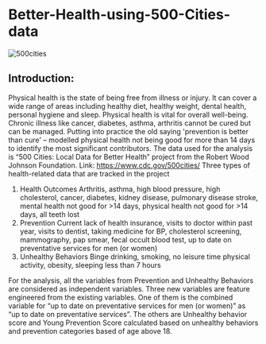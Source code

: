 # Better-Health-using-500-Cities-data
<img alt="500cities" src="https://user-images.githubusercontent.com/50805611/68406736-4d0e0f80-0150-11ea-91f3-6478648a7418.PNG">

## Introduction:
Physical health is the state of being free from illness or injury. It can cover a wide range of areas including healthy diet, healthy weight, dental health, personal hygiene and sleep. Physical health is vital for overall well-being. Chronic illness like cancer, diabetes, asthma, arthritis cannot be cured but can be managed. Putting into practice the old saying 'prevention is better than cure' – modelled physical health not being good for more than 14 days to identify the most significant contributors. 
The data used for the analysis is “500 Cities: Local Data for Better Health” project from the Robert Wood Johnson Foundation. Link: https://www.cdc.gov/500cities/ Three types of health-related data that are tracked in the project
1.	Health Outcomes 
Arthritis, asthma, high blood pressure, high cholesterol, cancer, diabetes, kidney disease, pulmonary disease stroke, mental health not good for >14 days, physical health not good for >14 days, all teeth lost
2.	Prevention 
Current lack of health insurance, visits to doctor within past year, visits to dentist, taking medicine for BP, cholesterol screening, mammography, pap smear, fecal occult blood test, up to date on preventative services for men (or women)
3.	Unhealthy Behaviors 
Binge drinking, smoking, no leisure time physical activity, obesity, sleeping less than 7 hours

For the analysis, all the variables from Prevention and Unhealthy Behaviors are considered as independent variables. Three new variables are feature engineered from the existing variables. One of them is the combined variable for “up to date on preventative services for men (or women)” as “up to date on preventative services”. The others are Unhealthy behavior score and Young Prevention Score calculated based on unhealthy behaviors and prevention categories based of age above 18.
